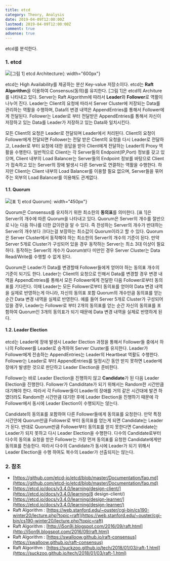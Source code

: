 ```yaml
---
title: etcd
category: Theory, Analysis
date: 2019-04-09T12:00:00Z
lastmod: 2019-04-09T12:00:00Z
comment: true
adsense: true
---
```


etcd를 분석한다.

### 1. etcd

![[그림 1] etcd Architecture]({{site.baseurl}}/images/theory_analysis/etcd/etcd_Architecture.PNG){: width="600px"}

etcd는 High Availability를 제공하는 분산 Key-value 저장소이다. etcd는 **Raft Algorithm**을 이용하여 Consensus(동의)를 유지한다. [그림 1]은 etcd의 Architure를 나타내고 있다. Server는 Raft Algorithm에 따라서 **Leader**와 **Follower**로 역활이 나누어 진다. Leader는 Client의 요청에 따라서 Server Cluster에 저장되는 Data를 관리하는 역활을 수행하며, Data의 변경 내역은 AppendEntries를 통해서 Follower에게 전달된다. Follower는 Leader로 부터 전달받은 AppendEntries를 통해서 자신이 저장하고 있는 Data를 Leader가 저장하고 있는 Data와 일치시킨다.

모든 Client의 요청은 Leader로 전달되며 Leader에서 처리된다. Client의 요청이 Follower에게 전달되면 Follower는 전달 받은 Client의 요청을 다시 Leader로 전달하고, Leader로 부터 요청에 대한 응답을 받아 Client에게 전달하는 Leader의 Proxy 역활을 수행한다. 일반적으로 Client는 각 Server들의 Endpoint(IP,Port) 정보를 갖고 있으며, Client 내부의 Load Balancer는 Server들의 Endpoint 정보를 바탕으로 Client가 접속하고 있는 Server의 장애 발생시 다른 Server로 연결하는 역활을 수행한다. 하지만 Client는 Client 내부의 Load Balancer를 이용할 필요 없으며, Server들을 묶어주는 외부의 Load Balancer를 이용해도 관계없다.

#### 1.1. Quorum

![[표 1] etcd Quorum]({{site.baseurl}}/images/theory_analysis/etcd/etcd_Quorum.PNG){: width="450px"}

Quorum은 Consensus를 유지하기 위한 최소한의 **동의표**를 의미한다. [표 1]은 Server의 개수에 따른 Quorum을 나타내고 있다. Quorum은 Server의 개수를 절반으로 나눈 다음 하나를 더한 값이란걸 알 수 있다. 즉 찬성하는 Server의 개수가 반대하는 Server의 개수보다 크다는걸 보장하는 최소값이 Quorum이라고 할 수 있다. Quorum은 Server Cluster에서 동작해야 하는 최소한의 Server의 개수의 기준이 된다. 만약 Server 5개로 Cluster가 구성되어 있을 경우 동작하는 Server는 최소 3대 이상이 필요하다. 동작하는 Server의 개수가 Quorum보다 미만인 경우 Server Cluster는 Data Read/Write를 수행할 수 없게 된다.

Quorum은 Leader가 Data를 변경할때 Follower들에게 얻어야 하는 동의표 개수의 기준이 되기도 한다. Leader는 Client의 요청으로 인해서 Data를 변경할 경우 변경 내역을 AppendEntries를 통해서 모든 Follower에게 전달한 다음 Follower로부터 동의표를 기다린다. 이때 Leader는 모든 Follower로부터 동의표를 얻어야 Data 변경 내역을 실제로 반영하는게 아니라, 자신의 동의표 포함 Quorum의 개수만큼 동의표를 얻는 순간 Data 변경 내역을 실제로 반영한다. 예를 들어 Server 5개로 Cluster가 구성되어 있을 경우, Leader는 Follower로 부터 2개의 동의표를 얻는 순간 자신의 동의표를 포함하여 Quorum인 3개의 동의표가 되기 때문에 Data 변경 내역을 실제로 반영하게 된다.

#### 1.2. Leader Election

etcd는 Leader에 장애 발생시 Leader Election 과정을 통해서 Follower들 중에서 하나의 Follower를 Leader로 승격하여 Server Cluster를 유지한다. Leader가 Follower에게 전송하는 AppendEntries는 Leader의 Heartbeat 역활도 수행한다. Follower는 Leader로 부터 AppendEntries를 일정시간 동안 받지 못하면 Leader에 장애가 발생한 것으로 판단하고 Leader Election을 준비한다.

Follower는 바로 Leader Election을 진행하지 않고 **Candidate**가 된 다음 Leader Election을 진행한다. Follower가 Candiditate가 되기 위해서는 Random한 시간만큼 대기해야 한다. 따라서 각 Follower들이 Leader의 장애를 거의 같은 시간대에 발견 하였더라도 Random한 시간만큼 대기한 후에 Leader Election을 진행하기 때문에 각 Follower에서 동시에 Leader Election이 수행되지는 않는다.

Candidate의 동의표를 포함하여 다른 Follower들에게 동의표를 요청한다. 만약 특정 시간안에 Quorum만큼 Follower로 부터 동의표를 얻는게 되면 Candidate는 Leader가 된다. 반대로 Quorum만큼 Follower부터 동의표를 얻지 못한다면 Candidate는 Leader가 되지 못하고 다시 Leader Election을 수행한다. 다수의 Candidate로부터 다수의 동의표 요청을 받은 Follower는 가장 먼져 동의표를 요청한 Candidate에게만 동의표를 전송한다. 따라서 다수의 Candidate가 동시에 Leader가 되기 위해서 Leader Election을 수행 하여도 복수의 Leader가 선출되지는 않는다.

### 2. 참조

* [https://github.com/etcd-io/etcd/blob/master/Documentation/faq.md](https://github.com/etcd-io/etcd/blob/master/Documentation/faq.md)
* [https://etcd.io/docs/v3.4.0/learning/design-client/](https://etcd.io/docs/v3.4.0/learning/8 design-client/)
* [https://etcd.io/docs/v3.4.0/learning/design-learner/](https://etcd.io/docs/v3.4.0/learning/design-learner/)
* Raft Algorithm : [https://web.stanford.edu/~ouster/cgi-bin/cs190-winter20/lecture.php?topic=raft](https://web.stanford.edu/~ouster/cgi-bin/cs190-winter20/lecture.php?topic=raft)
* Raft Algorithm : [http://i5on9i.blogspot.com/2016/09/raft.html](http://i5on9i.blogspot.com/2016/09/raft.html)
* Raft Algorithm : [https://swalloow.github.io/raft-consensus](https://swalloow.github.io/raft-consensus)
* Raft Algorithm : [https://suckzoo.github.io/tech/2018/01/03/raft-1.html](https://suckzoo.github.io/tech/2018/01/03/raft-1.html)
